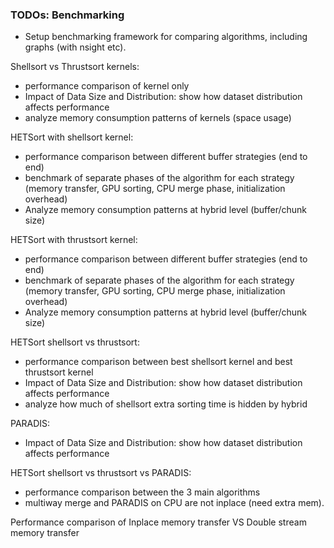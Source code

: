 ### TODOs: Benchmarking
- Setup benchmarking framework for comparing algorithms, including graphs (with nsight etc).


Shellsort vs Thrustsort kernels:
- performance comparison of kernel only
- Impact of Data Size and Distribution: show how dataset distribution affects performance
- analyze memory consumption patterns of kernels (space usage)

HETSort with shellsort kernel: 
- performance comparison between different buffer strategies (end to end)
- benchmark of separate phases of the algorithm for each strategy (memory transfer, GPU sorting, CPU merge phase, initialization overhead)
- Analyze memory consumption patterns at hybrid level (buffer/chunk size)

HETSort with thrustsort kernel:
- performance comparison between different buffer strategies (end to end)
- benchmark of separate phases of the algorithm for each strategy (memory transfer, GPU sorting, CPU merge phase, initialization overhead)
- Analyze memory consumption patterns at hybrid level (buffer/chunk size)

HETSort shellsort vs thrustsort: 
- performance comparison between best shellsort kernel and best thrustsort kernel
- Impact of Data Size and Distribution: show how dataset distribution affects performance
- analyze how much of shellsort extra sorting time is hidden by hybrid

PARADIS:
- Impact of Data Size and Distribution: show how dataset distribution affects performance

HETSort shellsort vs thrustsort vs PARADIS: 
- performance comparison between the 3 main algorithms
- multiway merge and PARADIS on CPU are not inplace (need extra mem).

Performance comparison of Inplace memory transfer VS Double stream memory transfer